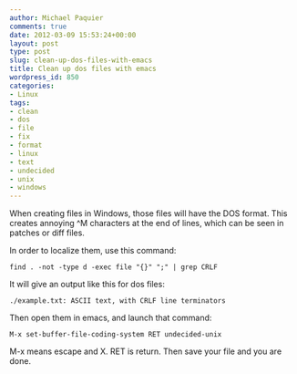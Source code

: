 ```yaml
---
author: Michael Paquier
comments: true
date: 2012-03-09 15:53:24+00:00
layout: post
type: post
slug: clean-up-dos-files-with-emacs
title: Clean up dos files with emacs
wordpress_id: 850
categories:
- Linux
tags:
- clean
- dos
- file
- fix
- format
- linux
- text
- undecided
- unix
- windows
---
```


When creating files in Windows, those files will have the DOS format.
This creates annoying ^M characters at the end of lines, which can be seen in patches or diff files.

In order to localize them, use this command:

    find . -not -type d -exec file "{}" ";" | grep CRLF

It will give an output like this for dos files:

    ./example.txt: ASCII text, with CRLF line terminators

Then open them in emacs, and launch that command:

    M-x set-buffer-file-coding-system RET undecided-unix

M-x means escape and X. RET is return.
Then save your file and you are done.

